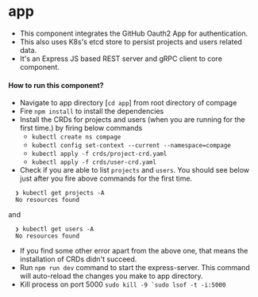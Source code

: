 # app
- This component integrates the GitHub Oauth2 App for authentication.
- This also uses K8s's etcd store to persist projects and users related data.
- It's an Express JS based REST server and gRPC client to core component.

#### How to run this component?
- Navigate to app directory [`cd app`] from root directory of compage
- Fire `npm install` to install the dependencies
- Install the CRDs for projects and users (when you are running for the first time.) by firing below commands
    - `kubectl create ns compage`
    - `kubectl config set-context --current --namespace=compage`
    - `kubectl apply -f crds/project-crd.yaml`
    - `kubectl apply -f crds/user-crd.yaml`
- Check if you are able to list `projects` and `users`. You should see below just after you fire above commands for the first time.
```shell
  ❯ kubectl get projects -A
  No resources found 
```
  and
```shell
  ❯ kubectl get users -A
  No resources found 
```
- If you find some other error apart from the above one, that means the installation of CRDs didn't succeed.
- Run `npm run dev` command to start the express-server. This command will auto-reload the changes you make to app directory.
- Kill process on port 5000
```sudo kill -9 `sudo lsof -t -i:5000```
